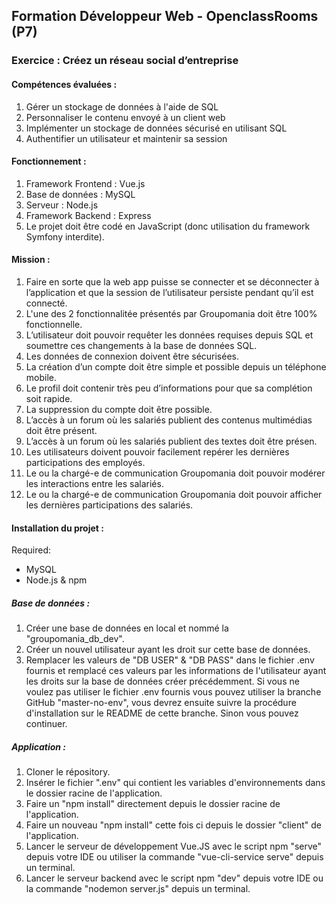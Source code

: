 ## Formation Développeur Web - OpenclassRooms (P7)

### __Exercice :__ Créez un réseau social d’entreprise

#### __Compétences évaluées :__
 1. Gérer un stockage de données à l'aide de SQL
 2. Personnaliser le contenu envoyé à un client web
 3. Implémenter un stockage de données sécurisé en utilisant SQL
 4. Authentifier un utilisateur et maintenir sa session

#### __Fonctionnement :__ 
 1. Framework Frontend : Vue.js
 2. Base de données : MySQL
 3. Serveur : Node.js
 4. Framework Backend : Express
 5. Le projet doit être codé en JavaScript (donc utilisation du framework Symfony interdite).
 
 #### __Mission :__ 
 1. Faire en sorte que la web app puisse se connecter et se déconnecter à l’application et que la session de l’utilisateur persiste pendant qu’il est connecté.
 2. L'une des 2 fonctionnalitée présentés par Groupomania doit être 100% fonctionnelle.
 3. L’utilisateur doit pouvoir requêter les données requises depuis SQL et soumettre ces changements à la base de données SQL.
 4. Les données de connexion doivent être sécurisées. 
 5. La création d’un compte doit être simple et possible depuis un téléphone mobile.
 6. Le profil doit contenir très peu d’informations pour que sa complétion soit rapide.  
 7. La suppression du compte doit être possible.
 8. L’accès à un forum où les salariés publient des contenus multimédias doit être présent.
 9. L’accès à un forum où les salariés publient des textes doit être présen.
 10. Les utilisateurs doivent pouvoir facilement repérer les dernières participations des employés.
 11. Le ou la chargé-e de communication Groupomania doit pouvoir modérer les interactions entre les salariés.
 12. Le ou la chargé-e de communication Groupomania doit pouvoir afficher les dernières participations des salariés.

 #### __Installation du projet :__
  Required: 
 - MySQL
 - Node.js & npm
##### __Base de données :__ 
1. Créer une base de données en local et nommé la "groupomania_db_dev".
2. Créer un nouvel utilisateur ayant les droit sur cette base de données.
3. Remplacer les valeurs de "DB USER" & "DB PASS" dans le fichier .env fournis et remplacé ces valeurs par les informations de l'utilisateur ayant les droits sur la base de données créer précédemment. 
Si vous ne voulez pas utiliser le fichier .env fournis vous pouvez utiliser la branche GitHub "master-no-env", vous devrez ensuite suivre la procédure d'installation sur le README de cette branche. Sinon vous pouvez continuer.
##### __Application :__ 
1. Cloner le répository.
2. Insérer le fichier ".env" qui contient les variables d'environnements dans le dossier racine de l'application.
3. Faire un "npm install" directement depuis le dossier racine de l'application.
4. Faire un nouveau "npm install" cette fois ci depuis le dossier "client" de l'application.
5. Lancer le serveur de développement Vue.JS avec le script npm "serve" depuis votre IDE ou utiliser la commande "vue-cli-service serve" depuis un terminal.
6. Lancer le serveur backend avec le script npm "dev" depuis votre IDE ou la commande "nodemon server.js" depuis un terminal.
